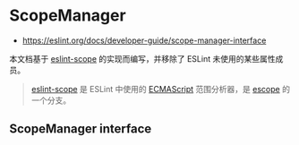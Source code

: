 # ScopeManager

- <https://eslint.org/docs/developer-guide/scope-manager-interface>

本文档基于 [eslint-scope] 的实现而编写，并移除了 ESLint 未使用的某些属性成员。

> [eslint-scope] 是 ESLint 中使用的 [ECMAScript] 范围分析器，是 [escope] 的一个分支。

[eslint-scope]: https://github.com/eslint/eslint-scope
[ECMAScript]: http://www.ecma-international.org/publications/standards/Ecma-262.htm
[escope]: http://github.com/estools/escope

## ScopeManager interface
